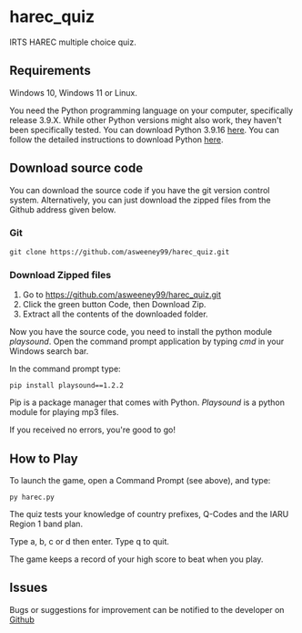 # harec_quiz

IRTS HAREC multiple choice quiz.

## Requirements

Windows 10, Windows 11 or Linux.

You need the Python programming language on your computer, specifically release 3.9.X. While other Python versions might also work, they haven't been specifically tested. You can download Python 3.9.16 [here](https://www.python.org/downloads/). You can follow the detailed instructions to download Python [here](https://www.ics.uci.edu/~pattis/common/handouts/pythoneclipsejava/python.html).


## Download source code 

You can download the source code if you have the git version control system. Alternatively, you can just download the zipped files from the Github address given below.

### Git

```
git clone https://github.com/asweeney99/harec_quiz.git
```

### Download Zipped files

1. Go to https://github.com/asweeney99/harec_quiz.git
2. Click the green button Code, then Download Zip.
3. Extract all the contents of the downloaded folder.

Now you have the source code, you need to install the python module *playsound*. Open the command prompt application by typing *cmd* in your Windows search bar.

In the command prompt type:

```
pip install playsound==1.2.2
```

Pip is a package manager that comes with Python. *Playsound* is a python module for playing mp3 files.

If you received no errors, you're good to go!


## How to Play

To launch the game, open a Command Prompt (see above), and type:

```
py harec.py
```

The quiz tests your knowledge of country prefixes, Q-Codes and the IARU Region 1 band plan.
    
Type a, b, c or d then enter. Type q to quit.
	
The game keeps a record of your high score to beat when you play.
	
## Issues 

Bugs or suggestions for improvement can be notified to the developer on [Github](https://github.com/asweeney99/harec_quiz/issues)
	
	
